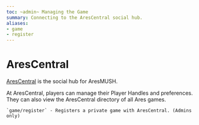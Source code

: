 ```yaml
---
toc: ~admin~ Managing the Game
summary: Connecting to the AresCentral social hub.
aliases:
- game
- register
---
```

# AresCentral

[AresCentral](http://arescentral.aresmush.com/) is the social hub for AresMUSH.

At AresCentral, players can manage their Player Handles and preferences.   They can also view the AresCentral directory of all Ares games.

    `game/register` - Registers a private game with AresCentral. (Admins only)
